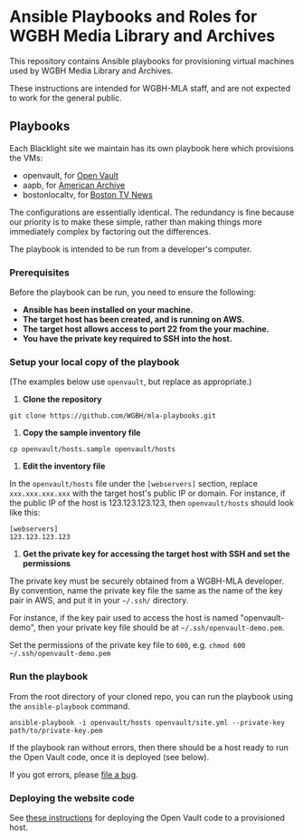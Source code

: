 # Ansible Playbooks and Roles for WGBH Media Library and Archives

This repository contains Ansible playbooks for provisioning virtual machines
used by WGBH Media Library and Archives.

These instructions are intended for WGBH-MLA staff, and are not expected to work
for the general public.

## Playbooks

Each Blacklight site we maintain has its own playbook here which provisions the VMs:
- openvault, for [Open Vault](https://github.com/WGBH/openvault3)
- aapb, for [American Archive](https://github.com/WGBH/AAPB2)
- bostonlocaltv, for [Boston TV News](https://github.com/WGBH/bostonlocaltv/)

The configurations are essentially identical. The redundancy is fine because our
priority is to make these simple, rather than making things more immediately complex
by factoring out the differences.

The playbook is intended to be run from a developer's computer.

### Prerequisites

Before the playbook can be run, you need to ensure the following:
  * **Ansible has been installed on your machine.**
  * **The target host has been created, and is running on AWS.**
  * **The target host allows access to port 22 from the your machine.**
  * **You have the private key required to SSH into the host.**

### Setup your local copy of the playbook

(The examples below use `openvault`, but replace as appropriate.)

1. **Clone the repository**
  ```
  git clone https://github.com/WGBH/mla-playbooks.git
  ```

1. **Copy the sample inventory file**
  ```
  cp openvault/hosts.sample openvault/hosts
  ```

1. **Edit the inventory file**

  In the `openvault/hosts` file under the `[webservers]` section, replace
  `xxx.xxx.xxx.xxx` with the target host's public IP or domain. For instance,
  if the public IP of the host is 123.123.123.123, then `openvault/hosts`
  should look like this:  
  ```
  [webservers]
  123.123.123.123
  ```

1. **Get the private key for accessing the target host with SSH and set the permissions**

  The private key must be securely obtained from a WGBH-MLA developer. By
  convention, name the private key file the same as the name of the key pair
  in AWS, and put it in your `~/.ssh/` directory.

  For instance, if the key pair used to access the host is named "openvault-
  demo", then your private key file should be at `~/.ssh/openvault-demo.pem`.

  Set the permissions of the private key file to `600`, e.g.
    ```
    chmod 600 ~/.ssh/openvault-demo.pem
    ```

### Run the playbook

From the root directory of your cloned repo, you can run the playbook using
the `ansible-playbook` command.
```
ansible-playbook -i openvault/hosts openvault/site.yml --private-key path/to/private-key.pem
```

If the playbook ran without errors, then there should be a host ready to run the Open Vault code, once it is deployed (see below).

If you got errors, please [file a bug](https://github.com/WGBH/mla-playbooks/issues).

### Deploying the website code

See [these instructions](https://github.com/WGBH/openvault3_deploy) for
deploying the Open Vault code to a provisioned host.
